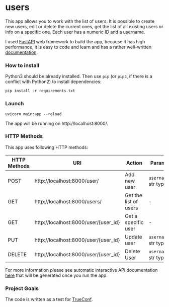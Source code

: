 # users

This app allows you to work with the list of users. It is possible to create new users, edit or delete the current ones, get the list of all existing users or info on a specific one. Each user has a numeric ID and a username.

I used [FastAPI](https://fastapi.tiangolo.com/) web framework to build the app, because it has high performance, it is easy to code and learn and has a rather well-written [documentation](https://fastapi.tiangolo.com).

### How to install

Python3 should be already installed. 
Then use `pip` (or `pip3`, if there is a conflict with Python2) to install dependencies:
```
pip install -r requirements.txt
```

### Launch

```
uvicorn main:app --reload
```
The app will be running on http://localhost:8000/.

### HTTP Methods

This app uses following HTTP methods:

| HTTP Methods | URI | Action | Params |
| --- | --- | --- | --- |
| POST | http://localhost:8000/user/ | Add new user | `username`, str type |
| GET | http://localhost:8000/users/ | Get the list of users | - |
| GET | http://localhost:8000/user/{user_id} | Get a specific user | - |
| PUT | http://localhost:8000/user/{user_id} | Update user | `username`, str type |
| DELETE | http://localhost:8000/user/{user_id} | Delete User | `username`, str type |

For more information please see automatic interactive API documentation [here](http://localhost:8000/docs/) that will be generated once you run the app.

### Project Goals

The code is written as a test for [TrueConf](https://trueconf.ru).
